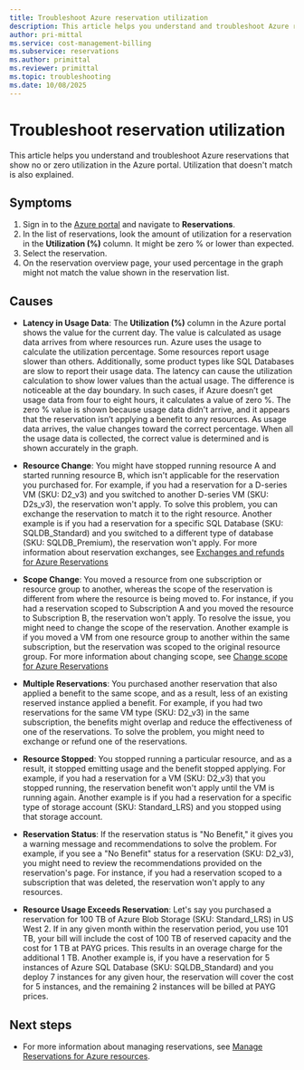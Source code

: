 ```yaml
---
title: Troubleshoot Azure reservation utilization
description: This article helps you understand and troubleshoot Azure reservations that show no or zero utilization in the Azure portal. Utilization that doesn't match is also explained.
author: pri-mittal
ms.service: cost-management-billing
ms.subservice: reservations
ms.author: primittal
ms.reviewer: primittal
ms.topic: troubleshooting
ms.date: 10/08/2025
---
```


# Troubleshoot reservation utilization

This article helps you understand and troubleshoot Azure reservations that show no or zero utilization in the Azure portal. Utilization that doesn't match is also explained.

## Symptoms

1. Sign in to the [Azure portal](https://portal.azure.com) and navigate to **Reservations**.
1. In the list of reservations, look the amount of utilization for a reservation in the **Utilization (%)** column. It might be zero % or lower than expected.
1. Select the reservation.
1. On the reservation overview page, your used percentage in the graph might not match the value shown in the reservation list.

## Causes

- **Latency in Usage Data**: The **Utilization (%)** column in the Azure portal shows the value for the current day. The value is calculated as usage data arrives from where resources run. Azure uses the usage to calculate the utilization percentage. Some resources report usage slower than others. Additionally, some product types like SQL Databases are slow to report their usage data.
The latency can cause the utilization calculation to show lower values than the actual usage. The difference is noticeable at the day boundary. In such cases, if Azure doesn’t get usage data from four to eight hours, it calculates a value of zero %. The zero % value is shown because usage data didn't arrive, and it appears that the reservation isn’t applying a benefit to any resources.
As usage data arrives, the value changes toward the correct percentage. When all the usage data is collected, the correct value is determined and is shown accurately in the graph.

- **Resource Change**: You might have stopped running resource A and started running resource B, which isn't applicable for the reservation you purchased for. For example, if you had a reservation for a D-series VM (SKU: D2_v3) and you switched to another D-series VM (SKU: D2s_v3), the reservation won't apply. To solve this problem, you can exchange the reservation to match it to the right resource. Another example is if you had a reservation for a specific SQL Database (SKU: SQLDB_Standard) and you switched to a different type of database (SKU: SQLDB_Premium), the reservation won't apply. For more information about reservation exchanges, see [Exchanges and refunds for Azure Reservations](exchange-and-refund-azure-reservations.md)

- **Scope Change**: You moved a resource from one subscription or resource group to another, whereas the scope of the reservation is different from where the resource is being moved to. For instance, if you had a reservation scoped to Subscription A and you moved the resource to Subscription B, the reservation won't apply. To resolve the issue, you might need to change the scope of the reservation. Another example is if you moved a VM from one resource group to another within the same subscription, but the reservation was scoped to the original resource group. For more information about changing scope, see [Change scope for Azure Reservations](manage-reserved-vm-instance.md#change-the-reservation-scope)

- **Multiple Reservations**: You purchased another reservation that also applied a benefit to the same scope, and as a result, less of an existing reserved instance applied a benefit. For example, if you had two reservations for the same VM type (SKU: D2_v3) in the same subscription, the benefits might overlap and reduce the effectiveness of one of the reservations. To solve the problem, you might need to exchange or refund one of the reservations.

- **Resource Stopped**: You stopped running a particular resource, and as a result, it stopped emitting usage and the benefit stopped applying. For example, if you had a reservation for a VM (SKU: D2_v3) that you stopped running, the reservation benefit won't apply until the VM is running again. Another example is if you had a reservation for a specific type of storage account (SKU: Standard_LRS) and you stopped using that storage account.

- **Reservation Status**: If the reservation status is "No Benefit," it gives you a warning message and recommendations to solve the problem. For example, if you see a "No Benefit" status for a reservation (SKU: D2_v3), you might need to review the recommendations provided on the reservation's page. For instance, if you had a reservation scoped to a subscription that was deleted, the reservation won't apply to any resources.

- **Resource Usage Exceeds Reservation**: Let's say you purchased a reservation for 100 TB of Azure Blob Storage (SKU: Standard_LRS) in US West 2. If in any given month within the reservation period, you use 101 TB, your bill will include the cost of 100 TB of reserved capacity and the cost for 1 TB at PAYG prices. This results in an overage charge for the additional 1 TB. Another example is, if you have a reservation for 5 instances of Azure SQL Database (SKU: SQLDB_Standard) and you deploy 7 instances for any given hour, the reservation will cover the cost for 5 instances, and the remaining 2 instances will be billed at PAYG prices.

## Next steps

- For more information about managing reservations, see [Manage Reservations for Azure resources](manage-reserved-vm-instance.md).
